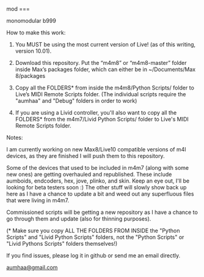 mod ===

monomodular b999

How to make this work:

1) You MUST be using the most current version of Live! (as of this writing, version 10.01).

2) Download this repository.  Put the “m4m8” or “m4m8-master” folder
inside Max’s packages folder, which can either be in ~/Documents/Max 8/packages

3) Copy all the FOLDERS* from inside the m4m8/Python Scripts/ folder to Live’s MIDI Remote Scripts folder. 
(The individual scripts require the "aumhaa" and "Debug" folders in order to work)

4) If you are using a Livid controller, you'll also want to copy all the FOLDERS* from the 
m4m7/Livid Python Scripts/ folder to Live's MIDI Remote Scripts folder.

Notes:

I am currently working on new Max8/Live10 compatible versions of m4l devices, as they are finished I will push them to this repository.  

Some of the devices that used to be included in m4m7 (along with some new ones) are getting overhauled and republished. 
These include aumboids, endcoders, hex, jove, plinko, and skin.  Keep an eye out, I'll be looking for beta testers soon :)
The other stuff will slowly show back up here as I have a chance to update a bit and weed out any superfluous files that were living in m4m7.

Commissioned scripts will be getting a new repository as I have a chance to go through them and update (also for thinning purposes).

(* Make sure you copy ALL THE FOLDERS FROM INSIDE the "Python Scripts" and "Livid Python Scripts" folders, not the "Python Scripts" or "Livid Pythons Scripts" folders themselves!)

If you find issues, please log it in github or send me an email directly.

aumhaa@gmail.com
